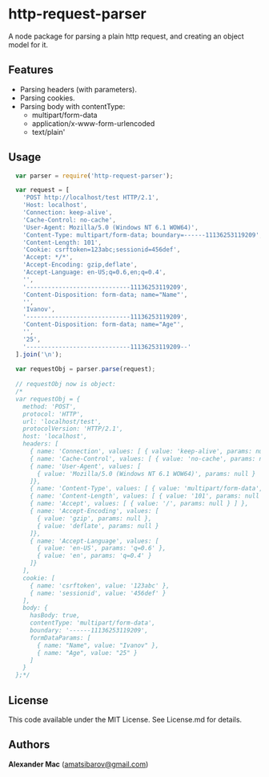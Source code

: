 http-request-parser
===================
A node package for parsing a plain http request, and creating an object model for it.


## Features
* Parsing headers (with parameters).
* Parsing cookies.
* Parsing body with contentType:
  * multipart/form-data
  * application/x-www-form-urlencoded
  * text/plain'

## Usage

```javascript
  var parser = require('http-request-parser');

  var request = [
    'POST http://localhost/test HTTP/2.1',
    'Host: localhost',
    'Connection: keep-alive',      
    'Cache-Control: no-cache',
    'User-Agent: Mozilla/5.0 (Windows NT 6.1 WOW64)',
    'Content-Type: multipart/form-data; boundary=------11136253119209',
    'Content-Length: 101',
    'Cookie: csrftoken=123abc;sessionid=456def',
    'Accept: */*',
    'Accept-Encoding: gzip,deflate',
    'Accept-Language: en-US;q=0.6,en;q=0.4',
    '',
    '-----------------------------11136253119209',
    'Content-Disposition: form-data; name="Name"',
    '',
    'Ivanov',
    '-----------------------------11136253119209',
    'Content-Disposition: form-data; name="Age"',
    '',
    '25',
    '-----------------------------11136253119209--'
  ].join('\n');
  
  var requestObj = parser.parse(request);
  
  // requestObj now is object:
  /*
  var requestObj = { 
    method: 'POST',
    protocol: 'HTTP',
    url: 'localhost/test',
    protocolVersion: 'HTTP/2.1',
    host: 'localhost',
    headers: [ 
      { name: 'Connection', values: [ { value: 'keep-alive', params: null } ] },          
      { name: 'Cache-Control', values: [ { value: 'no-cache', params: null } ] },
      { name: 'User-Agent', values: [ 
        { value: 'Mozilla/5.0 (Windows NT 6.1 WOW64)', params: null } 
      ]},
      { name: 'Content-Type', values: [ { value: 'multipart/form-data', params: 'boundary=------11136253119209' } ] },
      { name: 'Content-Length', values: [ { value: '101', params: null } ] },
      { name: 'Accept', values: [ { value: '/', params: null } ] },
      { name: 'Accept-Encoding', values: [ 
        { value: 'gzip', params: null },
        { value: 'deflate', params: null }
      ]},
      { name: 'Accept-Language', values: [
        { value: 'en-US', params: 'q=0.6' },
        { value: 'en', params: 'q=0.4' } 
      ]}
    ],
    cookie: [
      { name: 'csrftoken', value: '123abc' },
      { name: 'sessionid', value: '456def' }
    ],
    body: { 
      hasBody: true,
      contentType: 'multipart/form-data',
      boundary: '------11136253119209',
      formDataParams: [
        { name: "Name", value: "Ivanov" },
        { name: "Age", value: "25" }
      ] 
    }
  };*/
```

## License
This code available under the MIT License.
See License.md for details.  

## Authors

**Alexander Mac** ([amatsibarov@gmail.com](mailto:amatsibarov@gmail.com))
